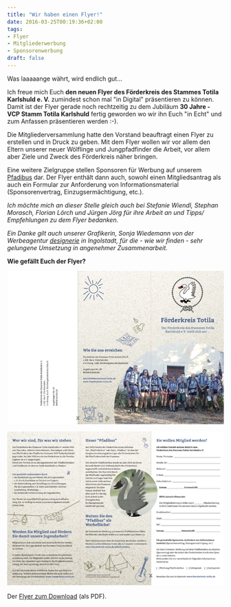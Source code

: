 ```yaml
---
title: "Wir haben einen Flyer!"
date: 2016-03-25T00:19:36+02:00
tags:
- Flyer
- Mitgliederwerbung
- Sponsorenwerbung
draft: false
---
```


Was laaaaange währt, wird endlich gut…

<!--more-->

Ich freue mich Euch **den neuen Flyer des Förderkreis des Stammes Totila Karlshuld e. V.** zumindest schon mal "in Digital" präsentieren zu können. Damit ist der Flyer gerade noch rechtzeitig zu dem Jubiläum **30 Jahre - VCP Stamm Totila Karlshuld** fertig geworden wo wir ihn Euch "in Echt" und zum Anfassen präsentieren werden :-).

Die Mitgliederversammlung hatte den Vorstand beauftragt einen Flyer zu erstellen und in Druck zu geben. Mit dem Flyer wollen wir vor allem den Eltern unserer neuer Wölflinge und Jungpfadfinder die Arbeit, vor allem aber Ziele und Zweck des Förderkreis näher bringen.

Eine weitere Zielgruppe stellen Sponsoren für Werbung auf unserem [Pfadibus](/pfadfinderbus/) dar. Der Flyer enthält dann auch, sowohl einen Mitgliedsantrag als auch ein Formular zur Anforderung von Informationsmaterial (Sponsorenvertrag, Einzugsermächtigung, etc.).

*Ich möchte mich an dieser Stelle gleich auch bei Stefanie Wiendl, Stephan Morasch, Florian Lörch und Jürgen Jörg für ihre Arbeit an und Tipps/ Empfehlungen zu dem Flyer bedanken.*

*Ein Danke gilt auch unserer Grafikerin, Sonja Wiedemann von der Werbeagentur [designerie](http://www.designerie-werbeagentur.de/) in Ingolstadt, für die - wie wir finden - sehr gelungene Umsetzung in angenehmer Zusammenarbeit.*

**Wie gefällt Euch der Flyer?**

[![Flyer Förderkreis des Stammes Totila Karlshuld e. V. Seite 1](/assets/Flyer_FKTotila-Karlshuld-eV_S1.jpg)](/assets/Flyer_Foerderkreis-des-Stammes-Totila-Karlshuld-eV.pdf)

[![Flyer Förderkreis des Stammes Totila Karlshuld e. V. Seite 2](/assets/Flyer_FKTotila-Karlshuld-eV_S2.jpg)](/assets/Flyer_Foerderkreis-des-Stammes-Totila-Karlshuld-eV.pdf)

Der [Flyer zum Download](/assets/Flyer_Foerderkreis-des-Stammes-Totila-Karlshuld-eV.pdf) (als PDF).